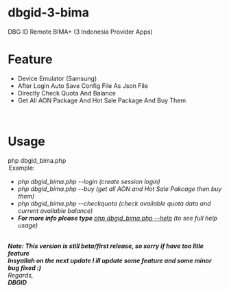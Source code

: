 # dbgid-3-bima
DBG ID Remote BIMA+ (3 Indonesia Provider Apps)

# Feature<br>
<ul>
  <li>Device Emulator (Samsung)</li>
  <li>After Login Auto Save Config File As Json File</li>
  <li>Directly Check Quota And Balance</li>
  <li>Get All AON Package And Hot Sale Package And Buy Them</li>
  </ul>
  <br />
  
  
  # Usage<br>
  php dbgid_bima.php <option><br>
  <b>Example:</b><br />
  <ul>
    <li><i>php dbgid_bima.php --login (create session login)</i></li>
    <li><i>php dbgid_bima.php --buy (get all AON and Hot Sale Pakcage then buy them)</i></li>
    <li><i>php dbgid_bima.php --checkquota (check available quota data and current available balance)</li></li>
    <li><b>For more info please type</b> <u>php dbgid_bima.php --help</u> (to see full help usage)</li>
    </ul>
  <br />
  <b>Note: This version is still beta/first release, so sorry if have too litle feature<br />
    Insyallah on the next update I ill update some feature and some minor bug fixed :)</b><br />
  <i>Regards,<br />
    <b>DBGID</b></i>
  <br />
